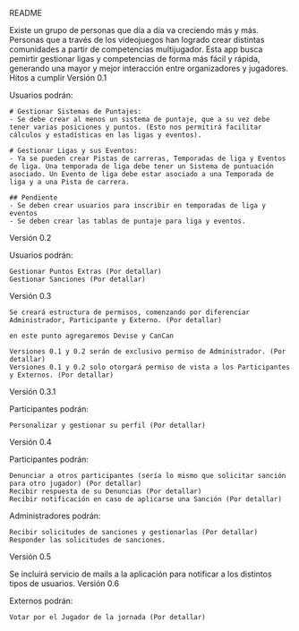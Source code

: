README

Existe un grupo de personas que día a día va creciendo más y más. Personas que a través de los videojuegos han logrado crear distintas comunidades a partir de competencias multijugador. Esta app busca pemirtir gestionar ligas y competencias de forma más fácil y rápida, generando una mayor y mejor interacción entre organizadores y jugadores.
Hitos a cumplir
Versión 0.1

Usuarios podrán:

    # Gestionar Sistemas de Puntajes:
    - Se debe crear al menos un sistema de puntaje, que a su vez debe tener varias posiciones y puntos. (Esto nos permitirá facilitar cálculos y estadísticas en las ligas y eventos).

    # Gestionar Ligas y sus Eventos:
    - Ya se pueden crear Pistas de carreras, Temporadas de liga y Eventos de liga. Una temporada de liga debe tener un Sistema de puntuación asociado. Un Evento de liga debe estar asociado a una Temporada de liga y a una Pista de carrera.
    
    ## Pendiente
    - Se deben crear usuarios para inscribir en temporadas de liga y eventos
    - Se deben crear las tablas de puntaje para liga y eventos.

Versión 0.2

Usuarios podrán:

    Gestionar Puntos Extras (Por detallar)
    Gestionar Sanciones (Por detallar)

Versión 0.3

    Se creará estructura de permisos, comenzando por diferenciar Administrador, Participante y Externo. (Por detallar)

    en este punto agregaremos Devise y CanCan

    Versiones 0.1 y 0.2 serán de exclusivo permiso de Administrador. (Por detallar)
    Versiones 0.1 y 0.2 solo otorgará permiso de vista a los Participantes y Externos. (Por detallar)

Versión 0.3.1

Participantes podrán:

    Personalizar y gestionar su perfil (Por detallar)

Versión 0.4

Participantes podrán:

    Denunciar a otros participantes (sería lo mismo que solicitar sanción para otro jugador) (Por detallar)
    Recibir respuesta de su Denuncias (Por detallar)
    Recibir notificación en caso de aplicarse una Sanción (Por detallar)

Administradores podrán:

    Recibir solicitudes de sanciones y gestionarlas (Por detallar)
    Responder las solicitudes de sanciones.

Versión 0.5

Se incluirá servicio de mails a la aplicación para notificar a los distintos tipos de usuarios.
Versión 0.6

Externos podrán:

    Votar por el Jugador de la jornada (Por detallar)
